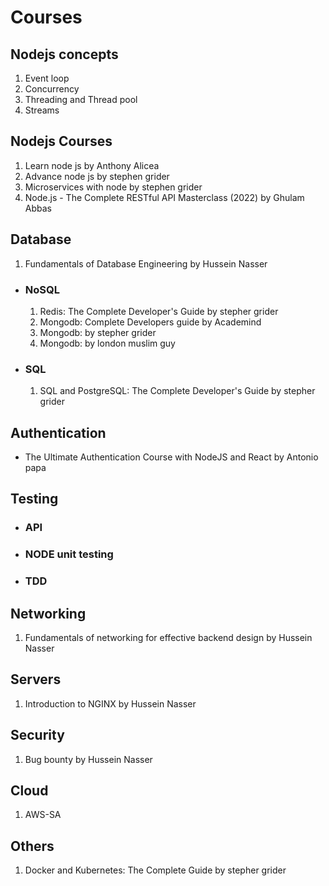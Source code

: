 # Courses

## Nodejs concepts

1. Event loop
2. Concurrency
3. Threading and Thread pool
4. Streams

## Nodejs Courses

1. Learn node js by Anthony Alicea
2. Advance node js by stephen grider
3. Microservices with node by stephen grider
4. Node.js - The Complete RESTful API Masterclass (2022) by Ghulam Abbas

## Database

1. Fundamentals of Database Engineering by Hussein Nasser

- ### NoSQL

  1.  Redis: The Complete Developer's Guide by stepher grider
  2.  Mongodb: Complete Developers guide by Academind
  3.  Mongodb: by stepher grider
  4.  Mongodb: by london muslim guy

- ### SQL

  1.  SQL and PostgreSQL: The Complete Developer's Guide by stepher grider

## Authentication

- The Ultimate Authentication Course with NodeJS and React by Antonio papa

## Testing

- ### API
- ### NODE unit testing
- ### TDD

## Networking

1. Fundamentals of networking for effective backend design by Hussein Nasser

## Servers

1. Introduction to NGINX by Hussein Nasser

## Security

1. Bug bounty by Hussein Nasser

## Cloud

1. AWS-SA

## Others

1. Docker and Kubernetes: The Complete Guide by stepher grider
